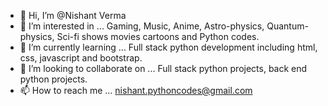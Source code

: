 - 👋 Hi, I’m @Nishant Verma
- 👀 I’m interested in ... Gaming, Music, Anime, Astro-physics, Quantum-physics, Sci-fi shows movies cartoons and Python codes.
- 🌱 I’m currently learning ... Full stack python development including html, css, javascript and bootstrap.
- 💞️ I’m looking to collaborate on ... Full stack python projects, back end python projects.
- 📫 How to reach me ... nishant.pythoncodes@gmail.com

<!---
Nishant-V3rma/Nishant-V3rma is a ✨ special ✨ repository because its `README.md` (this file) appears on your GitHub profile.
You can click the Preview link to take a look at your changes.
--->
